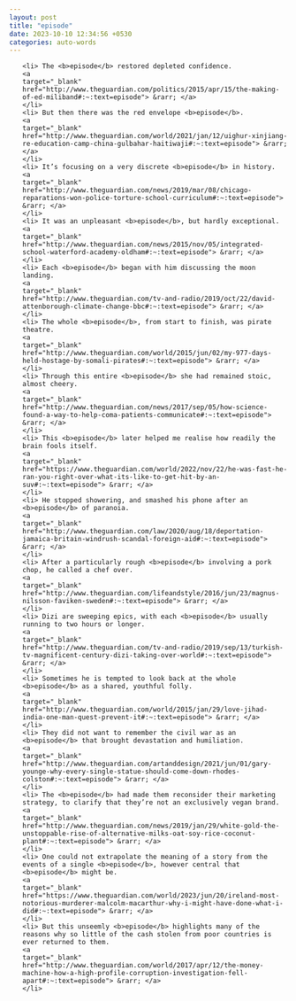 ```yaml
---
layout: post
title: "episode"
date: 2023-10-10 12:34:56 +0530
categories: auto-words
---
```

<ol>

    <li> The <b>episode</b> restored depleted confidence.
    <a 
    target="_blank" 
    href="http://www.theguardian.com/politics/2015/apr/15/the-making-of-ed-miliband#:~:text=episode"> &rarr; </a>
    </li>
    <li> But then there was the red envelope <b>episode</b>.
    <a 
    target="_blank" 
    href="http://www.theguardian.com/world/2021/jan/12/uighur-xinjiang-re-education-camp-china-gulbahar-haitiwaji#:~:text=episode"> &rarr; </a>
    </li>
    <li> It’s focusing on a very discrete <b>episode</b> in history.
    <a 
    target="_blank" 
    href="http://www.theguardian.com/news/2019/mar/08/chicago-reparations-won-police-torture-school-curriculum#:~:text=episode"> &rarr; </a>
    </li>
    <li> It was an unpleasant <b>episode</b>, but hardly exceptional.
    <a 
    target="_blank" 
    href="http://www.theguardian.com/news/2015/nov/05/integrated-school-waterford-academy-oldham#:~:text=episode"> &rarr; </a>
    </li>
    <li> Each <b>episode</b> began with him discussing the moon landing.
    <a 
    target="_blank" 
    href="http://www.theguardian.com/tv-and-radio/2019/oct/22/david-attenborough-climate-change-bbc#:~:text=episode"> &rarr; </a>
    </li>
    <li> The whole <b>episode</b>, from start to finish, was pirate theatre.
    <a 
    target="_blank" 
    href="http://www.theguardian.com/world/2015/jun/02/my-977-days-held-hostage-by-somali-pirates#:~:text=episode"> &rarr; </a>
    </li>
    <li> Through this entire <b>episode</b> she had remained stoic, almost cheery.
    <a 
    target="_blank" 
    href="http://www.theguardian.com/news/2017/sep/05/how-science-found-a-way-to-help-coma-patients-communicate#:~:text=episode"> &rarr; </a>
    </li>
    <li> This <b>episode</b> later helped me realise how readily the brain fools itself.
    <a 
    target="_blank" 
    href="https://www.theguardian.com/world/2022/nov/22/he-was-fast-he-ran-you-right-over-what-its-like-to-get-hit-by-an-suv#:~:text=episode"> &rarr; </a>
    </li>
    <li> He stopped showering, and smashed his phone after an <b>episode</b> of paranoia.
    <a 
    target="_blank" 
    href="http://www.theguardian.com/law/2020/aug/18/deportation-jamaica-britain-windrush-scandal-foreign-aid#:~:text=episode"> &rarr; </a>
    </li>
    <li> After a particularly rough <b>episode</b> involving a pork chop, he called a chef over.
    <a 
    target="_blank" 
    href="http://www.theguardian.com/lifeandstyle/2016/jun/23/magnus-nilsson-faviken-sweden#:~:text=episode"> &rarr; </a>
    </li>
    <li> Dizi are sweeping epics, with each <b>episode</b> usually running to two hours or longer.
    <a 
    target="_blank" 
    href="http://www.theguardian.com/tv-and-radio/2019/sep/13/turkish-tv-magnificent-century-dizi-taking-over-world#:~:text=episode"> &rarr; </a>
    </li>
    <li> Sometimes he is tempted to look back at the whole <b>episode</b> as a shared, youthful folly.
    <a 
    target="_blank" 
    href="http://www.theguardian.com/world/2015/jan/29/love-jihad-india-one-man-quest-prevent-it#:~:text=episode"> &rarr; </a>
    </li>
    <li> They did not want to remember the civil war as an <b>episode</b> that brought devastation and humiliation.
    <a 
    target="_blank" 
    href="http://www.theguardian.com/artanddesign/2021/jun/01/gary-younge-why-every-single-statue-should-come-down-rhodes-colston#:~:text=episode"> &rarr; </a>
    </li>
    <li> The <b>episode</b> had made them reconsider their marketing strategy, to clarify that they’re not an exclusively vegan brand.
    <a 
    target="_blank" 
    href="http://www.theguardian.com/news/2019/jan/29/white-gold-the-unstoppable-rise-of-alternative-milks-oat-soy-rice-coconut-plant#:~:text=episode"> &rarr; </a>
    </li>
    <li> One could not extrapolate the meaning of a story from the events of a single <b>episode</b>, however central that <b>episode</b> might be.
    <a 
    target="_blank" 
    href="https://www.theguardian.com/world/2023/jun/20/ireland-most-notorious-murderer-malcolm-macarthur-why-i-might-have-done-what-i-did#:~:text=episode"> &rarr; </a>
    </li>
    <li> But this unseemly <b>episode</b> highlights many of the reasons why so little of the cash stolen from poor countries is ever returned to them.
    <a 
    target="_blank" 
    href="http://www.theguardian.com/world/2017/apr/12/the-money-machine-how-a-high-profile-corruption-investigation-fell-apart#:~:text=episode"> &rarr; </a>
    </li>